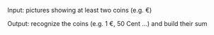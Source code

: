 Input: pictures showing at least two coins (e.g. €)

Output: recognize the coins (e.g. 1 €, 50 Cent ...) and build their sum